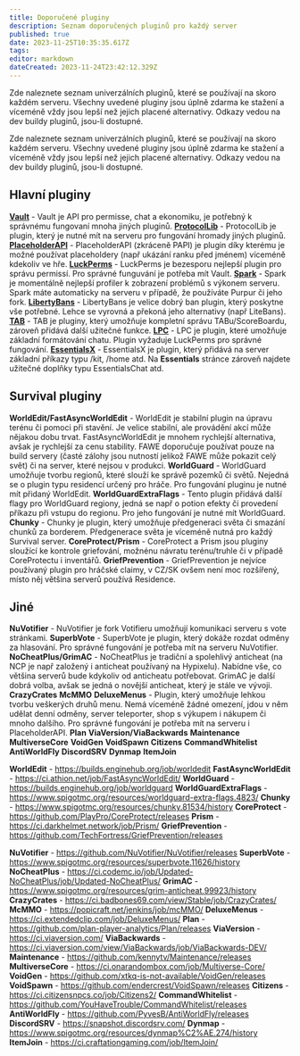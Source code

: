 ```yaml
---
title: Doporučené pluginy
description: Seznam doporučených pluginů pro každý server
published: true
date: 2023-11-25T10:35:35.617Z
tags: 
editor: markdown
dateCreated: 2023-11-24T23:42:12.329Z
---
```


Zde naleznete seznam univerzálních pluginů, které se používají na skoro každém serveru. Všechny uvedené pluginy jsou úplně zdarma ke stažení a víceméně vždy jsou lepší než jejich placené alternativy. Odkazy vedou na dev buildy pluginů, jsou-li dostupné. 

Zde naleznete seznam univerzálních pluginů, které se používají na skoro každém serveru. Všechny uvedené pluginy jsou úplně zdarma ke stažení a víceméně vždy jsou lepší než jejich placené alternativy. Odkazy vedou na dev buildy pluginů, jsou-li dostupné. 

## Hlavní pluginy

[**Vault**](https://github.com/MilkBowl/Vault/releases) - Vault je API pro permisse, chat a ekonomiku, je potřebný k správnému fungovaní mnoha jiných pluginů.
[**ProtocolLib**](https://ci.dmulloy2.net/job/ProtocolLib/lastSuccessfulBuild/) - ProtocolLib je plugin, který je nutné mít na serveru pro fungování hromady jiných pluginů.
[**PlaceholderAPI**](https://ci.extendedclip.com/job/PlaceholderAPI/) - PlaceholderAPI (zkráceně PAPI) je plugin díky kterému je možné používat placeholdery (např ukázání ranku před jménem) víceméně kdekoliv ve hře. 
[**LuckPerms**](https://luckperms.net/download) - LuckPerms je bezesporu nejlepší plugin pro správu permissí. Pro správné funguvání je potřeba mít Vault.
[**Spark**](https://spark.lucko.me/download) - Spark je momentálně nejlepší profiler k zobrazení problémů s výkonem serveru. Spark máte automaticky na serveru v případě, že používáte Purpur či jeho fork.
[**LibertyBans**](https://ci.hahota.net/job/LibertyBans/) - LibertyBans je velice dobrý ban plugin, který poskytne vše potřebné. Lehce se vyrovná a překoná jeho alternativy (např LiteBans).
[**TAB**](https://github.com/NEZNAMY/TAB/releases) - TAB je pluginy, který umožňuje kompletní správu TABu/ScoreBoardu, zároveň přidává další užitečné funkce.
[**LPC**](https://www.spigotmc.org/resources/lpc-chat-formatter-1-7-10-1-19.68965/history) - LPC je plugin, které umožňuje základní formátování chatu. Plugin vyžaduje LuckPerms pro správné fungování.
[**EssentialsX**](https://essentialsx.net/downloads.html) - EssentialsX je plugin, který přidává na server základní příkazy typu /kit, /home atd. Na **Essentials** stránce zároveň najdete užitečné doplňky typu EssentialsChat atd.


## Survival pluginy

**WorldEdit/FastAsyncWorldEdit** - WorldEdit je stabilní plugin na úpravu terénu či pomoci při stavění. Je velice stabilní, ale provádění akcí může nějakou dobu trvat. FastAsyncWorldEdit je mnohem rychlejší alternativa, avšak je rychlejší za cenu stability. FAWE doporučuje používat pouze na build servery (časté zálohy jsou nutností jelikož FAWE může pokazit celý svět) či na server, které nejsou v produkci. 
**WorldGuard** - WorldGuard umožňuje tvorbu regionů, které slouží ke správě pozemků či světů. Nejedná se o plugin typu residencí určený pro hráče. Pro fungování pluginu je nutné mít přidaný WorldEdit.
**WorldGuardExtraFlags** - Tento plugin přidává další flagy pro WorldGuard regiony, jedná se např o potion efekty či provedení příkazu při vstupu do regionu. Pro jeho fungování je nutné mít WorldGuard.
**Chunky** - Chunky je plugin, který umožňuje předgeneraci světa či smazání chunků za borderem. Předgenerace světa je víceméně nutná pro každý Survival server.
**CoreProtect/Prism** - CoreProtect a Prism jsou pluginy sloužící ke kontrole griefování, možnénu návratu terénu/truhle či v případě CoreProtectu i inventářů.
**GriefPrevention** - GriefPrevention je nejvíce používaný plugin pro hráčské claimy, v CZ/SK ovšem není moc rozšířený, místo něj většina serverů používá Residence.

## Jiné

**NuVotifier** - NuVotifier je fork Votifieru umožňují komunikaci serveru s vote stránkami. 
**SuperbVote** - SuperbVote je plugin, který dokáže rozdat odměny za hlasování. Pro správné fungování je potřeba mít na serveru NuVotifier.
**NoCheatPlus/GrimAC** - NoCheatPlus je tradiční a spolehlivý anticheat (na NCP je např založený i anticheat používaný na Hypixelu). Nabídne vše, co většina serverů bude kdykoliv od anticheatu potřebovat. GrimAC je další dobrá volba, avšak se jedná o novější anticheat, který je stále ve vývoji.
**CrazyCrates**
**McMMO**
**DeluxeMenus** - Plugin, který umožňuje lehkou tvorbu veškerých druhů menu. Nemá víceméně žádné omezení, jdou v něm udělat denní odměny, server teleporter, shop s výkupem i nákupem či mnoho dalšího. Pro správné fungování je potřeba mít na serveru i PlaceholderAPI. 
**Plan**
**ViaVersion/ViaBackwards**
**Maintenance**
**MultiverseCore**
**VoidGen**
**VoidSpawn**
**Citizens**
**CommandWhitelist**
**AntiWorldFly**
**DiscordSRV**
**Dynmap**
**ItemJoin**


**WorldEdit** - https://builds.enginehub.org/job/worldedit
**FastAsyncWorldEdit** - https://ci.athion.net/job/FastAsyncWorldEdit/
**WorldGuard** - https://builds.enginehub.org/job/worldguard
**WorldGuardExtraFlags** - https://www.spigotmc.org/resources/worldguard-extra-flags.4823/
**Chunky** - https://www.spigotmc.org/resources/chunky.81534/history
**CoreProtect** - https://github.com/PlayPro/CoreProtect/releases
**Prism** - https://ci.darkhelmet.network/job/Prism/
**GriefPrevention** - https://github.com/TechFortress/GriefPrevention/releases

**NuVotifier** - https://github.com/NuVotifier/NuVotifier/releases
**SuperbVote** - https://www.spigotmc.org/resources/superbvote.11626/history
**NoCheatPlus** - https://ci.codemc.io/job/Updated-NoCheatPlus/job/Updated-NoCheatPlus/
**GrimAC** - https://www.spigotmc.org/resources/grim-anticheat.99923/history
**CrazyCrates** - https://ci.badbones69.com/view/Stable/job/CrazyCrates/
**McMMO** - https://popicraft.net/jenkins/job/mcMMO/
**DeluxeMenus** - https://ci.extendedclip.com/job/DeluxeMenus/
**Plan** - https://github.com/plan-player-analytics/Plan/releases
**ViaVersion** - https://ci.viaversion.com/
**ViaBackwards** - https://ci.viaversion.com/view/ViaBackwards/job/ViaBackwards-DEV/
**Maintenance** - https://github.com/kennytv/Maintenance/releases
**MultiverseCore** - https://ci.onarandombox.com/job/Multiverse-Core/
**VoidGen** - https://github.com/xtkq-is-not-available/VoidGen/releases
**VoidSpawn** - https://github.com/endercrest/VoidSpawn/releases
**Citizens** - https://ci.citizensnpcs.co/job/Citizens2/
**CommandWhitelist** - https://github.com/YouHaveTrouble/CommandWhitelist/releases
**AntiWorldFly** - https://github.com/PyvesB/AntiWorldFly/releases
**DiscordSRV** - https://snapshot.discordsrv.com/
**Dynmap** - https://www.spigotmc.org/resources/dynmap%C2%AE.274/history
**ItemJoin** - https://ci.craftationgaming.com/job/ItemJoin/
